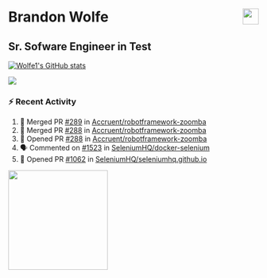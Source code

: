 Brandon Wolfe <a href="https://www.linkedin.com/in/brandon-wolfe1" target="_blank" rel="noreferrer"><img src="https://raw.githubusercontent.com/danielcranney/readme-generator/main/public/icons/socials/linkedin.svg" width="32" height="32" align="right"/></a>
==============================
Sr. Sofware Engineer in Test
-----------------------------

<p align="left"><a href="http://www.github.com/Wolfe1"><img src="https://github-readme-stats.vercel.app/api?username=Wolfe1&show_icons=true&hide=&count_private=true&title_color=0891b2&text_color=ffffff&icon_color=0891b2&bg_color=1c1917&hide_border=true&show_icons=true" alt="Wolfe1's GitHub stats" /></a></p>
<p align="left"><a href="http://www.github.com/Wolfe1"><img src="https://github-readme-streak-stats.herokuapp.com/?user=Wolfe1&stroke=ffffff&background=1c1917&ring=0891b2&fire=0891b2&currStreakNum=ffffff&currStreakLabel=0891b2&sideNums=ffffff&sideLabels=ffffff&dates=ffffff&hide_border=true" /></a></p>

### :zap: Recent Activity
<!--START_SECTION:activity-->
1. 🎉 Merged PR [#289](https://github.com/Accruent/robotframework-zoomba/pull/289) in [Accruent/robotframework-zoomba](https://github.com/Accruent/robotframework-zoomba)
2. 🎉 Merged PR [#288](https://github.com/Accruent/robotframework-zoomba/pull/288) in [Accruent/robotframework-zoomba](https://github.com/Accruent/robotframework-zoomba)
3. 💪 Opened PR [#288](https://github.com/Accruent/robotframework-zoomba/pull/288) in [Accruent/robotframework-zoomba](https://github.com/Accruent/robotframework-zoomba)
4. 🗣 Commented on [#1523](https://github.com/SeleniumHQ/docker-selenium/issues/1523) in [SeleniumHQ/docker-selenium](https://github.com/SeleniumHQ/docker-selenium)
5. 💪 Opened PR [#1062](https://github.com/SeleniumHQ/seleniumhq.github.io/pull/1062) in [SeleniumHQ/seleniumhq.github.io](https://github.com/SeleniumHQ/seleniumhq.github.io)
<!--END_SECTION:activity-->

<a href="https://www.buymeacoffee.com/wolfe"><img src="https://cdn.buymeacoffee.com/buttons/v2/default-yellow.png" width="200" /></a>

